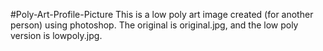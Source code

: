 #Poly-Art-Profile-Picture
This is a low poly art image created (for another person) using photoshop. The original is original.jpg, and the low poly version is lowpoly.jpg.
